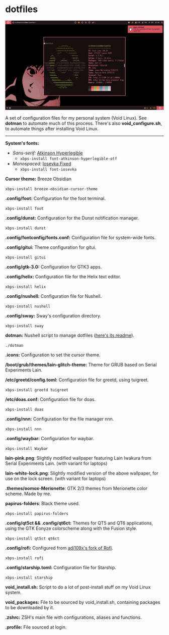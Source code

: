 # dotfiles

![desktop + dunst + terminal](screenshots/2023-07-01_01-40-57.png)

A set of configuration files for my personal system (Void Linux). See **dotman** to automate much of this process. There's also **void_configure.sh**, to automate things after installing Void Linux.

---

**System's fonts:** 

- _Sans-serif:_ [Atkinson Hyperlegible](https://brailleinstitute.org/freefont)
	- `xbps-install font-atkinson-hyperlegible-otf`
- _Monospaced:_ [Iosevka Fixed](https://github.com/be5invis/Iosevka)
	- `xbps-install font-iosevka`

**Cursor theme:** Breeze Obsidian

`xbps-install breeze-obsidian-cursor-theme`

**.config/foot:** Configuration for the foot terminal.

`xbps-install foot`

**.config/dunst:** Configuration for the Dunst notification manager.

`xbps-install dunst`

**.config/fontconfig/fonts.conf:** Configuration file for system-wide fonts.

**.config/gitui:** Theme configuration for gitui.

`xbps-install gitui`

**.config/gtk-3.0:** Configuration for GTK3 apps.

**.config/helix:** Configuration file for the Helix text editor.

`xbps-install helix`

**.config/nushell:** Configuration file for Nushell.

`xbps-install nushell`

**.config/sway:** Sway's configuration directory.

`xbps-install sway`

**dotman:** Nushell script to manage dotfiles ([here's its readme](https://github.com/sirkhancision/dotfiles/blob/swaywm/DOTMAN_README.md)).

`./dotman`

**.icons:** Configuration to set the cursor theme.

**/boot/grub/themes/lain-glitch-theme:** Theme for GRUB based on Serial Experiments Lain.

**/etc/greetd/config.toml:** Configuration file for greetd, using tuigreet.

`xbps-install greetd tuigreet`

**/etc/doas.conf:** Configuration file for doas.

`xbps-install doas`

**.config/nnn:** Configuration for the file manager nnn.

`xbps-install nnn`

**.config/waybar:** Configuration for waybar.

`xbps-install Waybar`

**lain-pink.png**: Slightly modified wallpaper featuring Lain Iwakura from Serial Experiments Lain. (with variant for laptops)

**lain-white-lock.png**: Slightly modified version of the above wallpaper, for use on the lock screen. (with variant for laptops)

**.themes/oomox-Merionette**: GTK 2/3 themes from Merionette color scheme. Made by me.

**papirus-folders**: Black theme used.

`xbps-install papirus-folders`

**.config/qt5ct && .config/qt6ct:** Themes for QT5 and QT6 applications, using the GTK Eonyze colorscheme along with the Fusion style.

`xbps-install qt5ct qt6ct`

**.config/rofi:** Configured from [adi109x's fork of Rofi](https://github.com/adi1090x/rofi).

`xbps-install rofi`

**.config/starship.toml:** Configuration file for Starship.

`xbps-install starship`

**void_install.sh:** Script to do a lot of post-install stuff on my Void Linux system.

**void_packages:** File to be sourced by void_install.sh, containing packages to be downloaded by it.

**.zshrc:** ZSH's main file with configurations, aliases and functions.

**.profile:** File sourced at login.
